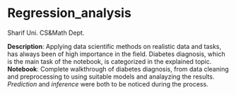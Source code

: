 # Regression_analysis

Sharif Uni. CS&Math Dept.

**Description**: Applying data scientific methods on realistic data and tasks, has always been of high importance in the field. Diabetes diagnosis, which is the main task of the notebook, is categorized in the explained topic.<br/>
**Notebook**: Complete walkthrough of diabetes diagnosis, from data cleaning and preprocessing to using suitable models and analayzing the results. *Prediction* and *inference* were both to be noticed during the process. 

